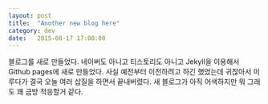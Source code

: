 ```yaml
---
layout: post
title:  "Another new blog here"
category: dev
date:   2015-08-17 17:00:00
---
```


블로그를 새로 만들었다. 네이버도 아니고 티스토리도 아니고 Jekyll을 이용해서 Github pages에 새로 만들었다. 사실 예전부터 이전하려고 하긴 했었는데 귀찮아서 미루다가 결국 오늘 여러 삽질을 하면서 끝내버렸다. 새 블로그가 아직 어색하지만 뭐 그래도 꽤 금방 적응할거 같다.